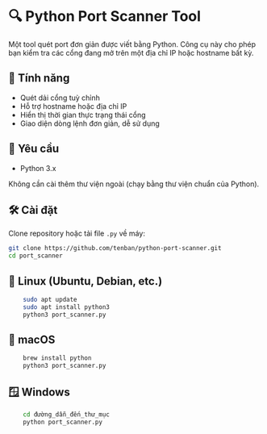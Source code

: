 # 🔍 Python Port Scanner Tool

Một tool quét port đơn giản được viết bằng Python. Công cụ này cho phép bạn kiểm tra các cổng đang mở trên một địa chỉ IP hoặc hostname bất kỳ.

## 🚀 Tính năng

- Quét dải cổng tuỳ chỉnh
- Hỗ trợ hostname hoặc địa chỉ IP
- Hiển thị thời gian thực trạng thái cổng
- Giao diện dòng lệnh đơn giản, dễ sử dụng

## 🧰 Yêu cầu

- Python 3.x

Không cần cài thêm thư viện ngoài (chạy bằng thư viện chuẩn của Python).

## 🛠️ Cài đặt

Clone repository hoặc tải file `.py` về máy:

```bash
git clone https://github.com/tenban/python-port-scanner.git
cd port_scanner
```
## 🐧 Linux (Ubuntu, Debian, etc.)
  ```bash
      sudo apt update
      sudo apt install python3
      python3 port_scanner.py
  ```
## 🍎 macOS
  ```bash
      brew install python
      python3 port_scanner.py
  ```
## 🪟 Windows
  ```bash
      cd đường_dẫn_đến_thư_mục
      python port_scanner.py
  ```
